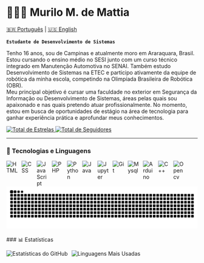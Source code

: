 # 👩🏻‍💻 Murilo M. de Mattia

[🇧🇷 Português](./README.pt.md) | [🇺🇸 English](./README.md)

**`Estudante de Desenvolvimento de Sistemas`**

Tenho 16 anos, sou de Campinas e atualmente moro em Araraquara, Brasil. Estou cursando o ensino médio no SESI junto com um curso técnico integrado em Manutenção Automotiva no SENAI. Também estudo Desenvolvimento de Sistemas na ETEC e participo ativamente da equipe de robótica da minha escola, competindo na Olimpíada Brasileira de Robótica (OBR).  
Meu principal objetivo é cursar uma faculdade no exterior em Segurança da Informação ou Desenvolvimento de Sistemas, áreas pelas quais sou apaixonado e nas quais pretendo atuar profissionalmente. No momento, estou em busca de oportunidades de estágio na área de tecnologia para ganhar experiência prática e aprofundar meus conhecimentos.

<p align="left">
    <a href="https://github.com/Quasaralt1?tab=repositories&sort=stargazers">
        <img 
            alt="Total de Estrelas" 
            title="Total de Estrelas no GitHub" 
            src="https://custom-icon-badges.demolab.com/github/stars/Quasaralt1?color=7a7a7a&style=for-the-badge&labelColor=3b3b3b&logo=star&label=Estrelas"
        />
    </a>
    <a href="https://github.com/Quasaralt1?tab=followers">
        <img 
            alt="Total de Seguidores" 
            title="Total de Seguidores no GitHub" 
            src="https://custom-icon-badges.demolab.com/github/followers/Quasaralt1?color=7a7a7a&labelColor=3b3b3b&style=for-the-badge&logo=github&label=Seguidores&logoColor=white"
        />
    </a>
</p>

---

### 🤖 Tecnologias e Linguagens

<img align="left" alt="HTML" title="HTML" width="30px" style="padding-right: 10px;" src="https://cdn.jsdelivr.net/gh/devicons/devicon@latest/icons/html5/html5-original.svg"/>
<img align="left" alt="CSS" title="CSS" width="30px" style="padding-right: 10px;" src="https://cdn.jsdelivr.net/gh/devicons/devicon@latest/icons/css3/css3-original.svg"/>
<img align="left" alt="JavaScript" title="JavaScript" width="30px" style="padding-right: 10px;" src="https://cdn.jsdelivr.net/gh/devicons/devicon@latest/icons/javascript/javascript-original.svg"/>
<img align="left" alt="PHP" title="PHP" width="30px" style="padding-right: 10px;" src="https://cdn.jsdelivr.net/gh/devicons/devicon@latest/icons/php/php-original.svg"/>
<img align="left" alt="Python" title="Python" width="30px" style="padding-right: 10px;" src="https://cdn.jsdelivr.net/gh/devicons/devicon@latest/icons/python/python-original.svg"/>
<img align="left" alt="Java" title="Java" width="30px" style="padding-right: 10px;" src="https://cdn.jsdelivr.net/gh/devicons/devicon@latest/icons/java/java-original.svg"/>
<img align="left" alt="Jupyter" title="Jupyter" width="30px" style="padding-right: 10px;" src="https://cdn.jsdelivr.net/gh/devicons/devicon@latest/icons/jupyter/jupyter-original.svg"/>
<img align="left" alt="Git" title="Git" width="30px" style="padding-right: 10px;" src="https://cdn.jsdelivr.net/gh/devicons/devicon@latest/icons/git/git-original.svg"/>
<img align="left" alt="Mysql" title="Mysql" width="30px" style="padding-right: 10px;" src="https://cdn.jsdelivr.net/gh/devicons/devicon@latest/icons/mysql/mysql-original.svg"/>
<img align="left" alt="Arduino" title="Arduino" width="30px" style="padding-right: 10px;" src="https://cdn.jsdelivr.net/gh/devicons/devicon@latest/icons/arduino/arduino-original.svg"/>
<img align="left" alt="C++" title="C++" width="30px" style="padding-right: 10px;" src="https://cdn.jsdelivr.net/gh/devicons/devicon@latest/icons/cplusplus/cplusplus-original.svg"/>
<img align="left" alt="Opencv" title="Opencv" width="30px" style="padding-right: 10px;" src="https://cdn.jsdelivr.net/gh/devicons/devicon@latest/icons/opencv/opencv-original.svg"/>

<br/>
<br/>
<picture>
  <source media="(prefers-color-scheme: dark)" srcset="https://github.com/Quasaralt1/Quasaralt1/blob/output/github-snake-dark.svg">
  <source media="(prefers-color-scheme: light)" srcset="https://github.com/Quasaralt1/Quasaralt1/blob/output/github-snake.svg">
  <img alt="github contribution grid snake animation" src="https://github.com/Quasaralt1/Quasaralt1/blob/output/github-snake-dark.svg">
</picture>
<br/>
<br/>
### 📊 Estatísticas

<p>
  <img 
    align="left" 
    alt="Estatísticas do GitHub" 
    height="200" 
    style="padding-right: 10px;" 
    src="https://github-readme-stats.vercel.app/api?username=Quasaralt1&show_icons=true&theme=dark&include_all_commits=true&locale=pt-br" 
  />

  <img 
    align="left" 
    alt="Linguagens Mais Usadas" 
    height="200" 
    src="https://github-readme-stats.vercel.app/api/top-langs/?username=Quasaralt1&theme=dark&layout=compact&custom_title=Tecnologias&langs_count=5&locale=pt-br" 
  />
</p>
<br/>
<br/>
